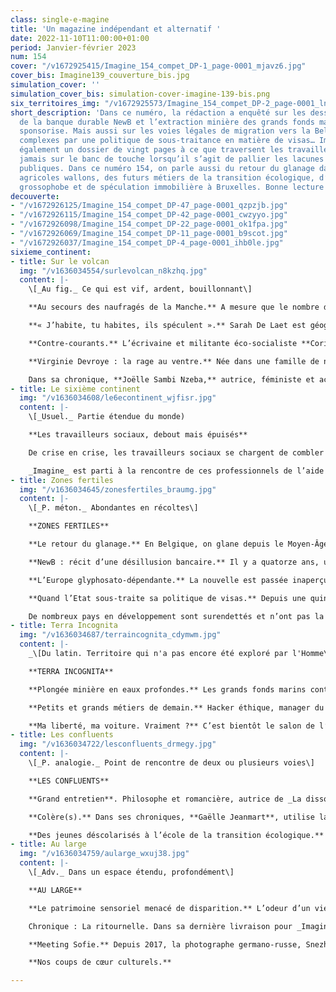 ```yaml
---
class: single-e-magine
title: 'Un magazine indépendant et alternatif '
date: 2022-11-10T11:00:00+01:00
period: Janvier-février 2023
num: 154
cover: "/v1672925415/Imagine_154_compet_DP-1_page-0001_mjavz6.jpg"
cover_bis: Imagine139_couverture_bis.jpg
simulation_cover: ''
simulation_cover_bis: simulation-cover-imagine-139-bis.png
six_territoires_img: "/v1672925573/Imagine_154_compet_DP-2_page-0001_ln3pme.jpg"
short_description: 'Dans ce numéro, la rédaction a enquêté sur les dessous de la déconvenue
  de la banque durable NewB et l’extraction minière des grands fonds marins que l’Etat
  sponsorise. Mais aussi sur les voies légales de migration vers la Belgique, rendues
  complexes par une politique de sous-traitance en matière de visas… Imagine consacre
  également un dossier de vingt pages à ce que traversent les travailleurs sociaux,
  jamais sur le banc de touche lorsqu’il s’agit de pallier les lacunes des politiques
  publiques. Dans ce numéro 154, on parle aussi du retour du glanage dans les champs
  agricoles wallons, des futurs métiers de la transition écologique, d’une société
  grossophobe et de spéculation immobilière à Bruxelles. Bonne lecture ! '
decouverte:
- "/v1672926125/Imagine_154_compet_DP-47_page-0001_qzpzjb.jpg"
- "/v1672926115/Imagine_154_compet_DP-42_page-0001_cwzyyo.jpg"
- "/v1672926098/Imagine_154_compet_DP-22_page-0001_ok1fpa.jpg"
- "/v1672926069/Imagine_154_compet_DP-11_page-0001_b9scot.jpg"
- "/v1672926037/Imagine_154_compet_DP-4_page-0001_ihb0le.jpg"
sixieme_continent:
- title: Sur le volcan
  img: "/v1636034554/surlevolcan_n8kzhq.jpg"
  content: |-
    \[_Au fig._ Ce qui est vif, ardent, bouillonnant\]

    **Au secours des naufragés de la Manche.** A mesure que le nombre de dangereuses traversées vers l’Angleterre augmente, des marins, pêcheurs, sauveteurs professionnels, bénévoles, habitants et élus du Nord littoral se mobilisent pour venir en aide aux personnes échouées en mer. Récits de citoyens qui ont emprunté la voie de la solidarité et de la résistance dans un contexte migratoire tendu.

    **« J’habite, tu habites, ils spéculent ».** Sarah De Laet est géographe urbaine. A travers une conférence gesticulée, elle tente de visibiliser les effets délétères de la promotion immobilière sur les populations défavorisées de Bruxelles. Et appelle à créer des alliances entre les classes moyennes populaires, le logement étant un enjeu de classe sous-investi dans le débat public.

    **Contre-courants.** L’écrivaine et militante éco-socialiste **Corinne Morel Darleux** parle, dans sa chronique, de la joie de renouer avec le plaisir de ce que l’on fait soi-même. Un éloge du travail domestique, longtemps dévalorisé (pourtant loin d’être sans valeur) et base de l’autonomie politique et matérielle.

    **Virginie Devroye : la rage au ventre.** Née dans une famille de nutritionnistes de père en fils, Virginie Devroye a longtemps pensé qu’elle aurait _« une vie de merde, juste parce que j’étais grosse »._ Aujourd’hui, cette militante féministe et queer se bat au quotidien contre la grossophobie. Rencontre avec une femme qui s’attaque aux gros maux.

    Dans sa chronique, **Joëlle Sambi Nzeba,** autrice, féministe et activiste LGBTQI+ décrypte pourquoi ce n’était pas mieux avant.
- title: Le sixième continent
  img: "/v1636034608/le6econtinent_wjfisr.jpg"
  content: |-
    \[_Usuel._ Partie étendue du monde)

    **Les travailleurs sociaux, debout mais épuisés**

    De crise en crise, les travailleurs sociaux se chargent de combler de trop nombreuses brèches avec des moyens souvent dérisoires, à tel point que leur métier se vide parfois de son sens. Personnel épuisé ou démissionnaire, surcharge administrative, pénurie de travailleurs, difficulté de financement des structures… Le système craque de partout sur fond de précarité grandissante et de carences collectives.

    _Imagine_ est parti à la rencontre de ces professionnels de l’aide et de l’accueil et consacre un dossier de vingt pages à ce que traverse leur secteur.
- title: Zones fertiles
  img: "/v1636034645/zonesfertiles_braumg.jpg"
  content: |-
    \[_P. méton._ Abondantes en récoltes\]

    **ZONES FERTILES**

    **Le retour du glanage.** En Belgique, on glane depuis le Moyen-Âge. Aujourd’hui, cette pratique consistant à récupérer les légumes restés au champ après le passage des machines agricoles est de plus en plus encadrée. Ce qui témoigne à la fois d’un regain d’intérêt pour la consommation locale et de saison et d’une volonté de reconnecter les producteurs aux consommateurs… mais aussi des répercussions néfastes d’un millefeuille de crises (économiques, alimentaires, climatiques, énergétiques) pour les uns et les autres.

    **NewB : récit d’une désillusion bancaire.** Il y a quatorze ans, une idée émergeait dans un contexte de crise financière : une banque éthique, citoyenne et durable. Depuis, le rêve a vécu, fait vibrer… et déçu. Comment NewB a-t-elle été créée ? Ses choix stratégiques ont-ils été opportuns ? Pourquoi la Wallonie et Bruxelles ne l’ont pas sauvée ? Que réserve la promesse d’alliance avec la banque VDK ? _Imagine _retrace en cinq chapitres la plus grande saga coopérative belge d’après-guerre.

    **L’Europe glyphosato-dépendante.** La nouvelle est passée inaperçue : début décembre, la Commission européenne prolongeait d’un an l’autorisation du glyphosate, un herbicide toxique. Pour **Olivier De Schutter**, professeur à l’UCLouvain et rapporteur spécial de l’ONU sur l’extrême pauvreté et les droits de l’homme, ce dossier est « _symptomatique du mépris avec lequel l’on continue de traiter la santé des populations, aussi bien que du mépris de la démocratie »._

    **Quand l’Etat sous-traite sa politique de visas.** Depuis une quinzaine d’années, la Belgique a délégué la collecte des demandes de visa à des prestataires externes. Pourquoi ? A quel prix pour ceux qui souhaitent se rendre en Belgique par les voies légales de migration ? _Imagine_ s’est penché sur cette politique de sous-traitance peu connue du grand public, qui a notamment fait naître un marché fructueux pour une poignée d’entreprises privées et un système de fraudes… connu des autorités publiques.

    De nombreux pays en développement sont surendettés et n’ont pas la marge d’action suffisante pour financer leur transition écologique et sociale. Comment faire pour que les économies en développement se redressent, aient les moyens suffisants pour faire face au défi climatique et pour réduire les inégalités Nord-Sud ? **Arnaud Zacharie**, secrétaire général du CNCD-11.11.11 s’attaque à cette question, centrale en termes de justice climatique, dans sa chronique **Géo-stratégo**.
- title: Terra Incognita
  img: "/v1636034687/terraincognita_cdymwm.jpg"
  content: |-
    _\[Du latin. Territoire qui n'a pas encore été exploré par l'Homme\]_

    **TERRA INCOGNITA**

    **Plongée minière en eaux profondes.** Les grands fonds marins contiennent des minerais mais faut-il les prélever ? A quel prix ? Avec quels impacts sur les écosystèmes ? Au service de quelle activité industrielle en devenir ? Les questions que pose l’extraction minière des fonds marins sont majeures. De Clarion-Clipperton, dans l’océan Pacifique, au 16 rue de la Loi, à Bruxelles, _Imagine_ s’est immergé dans ce secteur encore peu connu qui soulève nombre de questions au niveau scientifique, juridique et économique. Le tout, alors que la Belgique est à l’avant-plan dans ce dossier miné… tout en se positionnant comme un ‘’blue leader’’. Une enquête soutenue par le Fonds pour le Journalisme.

    **Petits et grands métiers de demain.** Hacker éthique, manager du bonheur, défenseur des droits robotiques, fermier urbain… La transition écologique et sociale promet de transformer en profondeur le marché de l’emploi : des métiers vont disparaître, d’autres seront créés. D’autres encore seront transformés, au fil de l’évolution des compétences. Encore faut-il que la formation et le soutien des pouvoirs publics suivent.

    **Ma liberté, ma voiture. Vraiment ?** C’est bientôt le salon de l’Auto et notre chroniqueur, Yves Allié, s’interroge sur les mensonges de l’industrie, qui vend depuis plus d’un demi-siècle l’image de la voiture comme symbole de liberté.
- title: Les confluents
  img: "/v1636034722/lesconfluents_drmegy.jpg"
  content: |-
    \[_P. analogie._ Point de rencontre de deux ou plusieurs voies\]

    **LES CONFLUENTS**

    **Grand entretien**. Philosophe et romancière, autrice de _La dissociation_ paru au Seuil cet automne, Nadia Yala Kisukidi aime explorer les brèches et les imaginaires qui traversent les diasporas africaines en Europe. Inspirée par une bibliothèque philosophique et militante, elle se nourrit de l’histoire des indépendances, des expériences africaines et diasporiques pour proposer une autre histoire des luttes. Rencontre avec une intellectuelle traversée par l’imagination créatrice.

    **Colère(s).** Dans ses chroniques, **Gaëlle Jeanmart**, utilise la philosophie pour questionner divers aspects de nos vies. Dans ce numéro 154, elle s’attaque à nos colères, mécontentements quotidiens ou irritations passagères qu’on aimerait pacifier pour ne pas paraître grossiers ou dépossédés de nous-mêmes.

    **Des jeunes déscolarisés à l’école de la transition écologique.** A Lahage, non loin de Toulouse (France), une école forme des jeunes déscolarisés ou au chômage aux métiers de la transition écologique. Aux cours de permaculture ou d’écoconstruction s’ajoute l’indispensable accompagnement social de certains adolescents en perte de repères. Un reportage de nos confrères français de **Reporterre**, à lire dans nos colonnes.
- title: Au large
  img: "/v1636034759/aularge_wxuj38.jpg"
  content: |-
    \[_Adv._ Dans un espace étendu, profondément\]

    **AU LARGE**

    **Le patrimoine sensoriel menacé de disparition.** L’odeur d’un vieux livre, le son des cloches ou d’un orgue d’église, le dialecte d’une communauté, le parfum d’une ville sans pollution... Tous ces éléments du patrimoine dit « sensoriel » sont aujourd’hui menacés de disparition. Le média **Equaltimes** nous emmène à la rencontre de ses défenseurs qui, de l’Unesco au Parlement français, se mobilisent pour le préserver.

    Chronique : La ritournelle. Dans sa dernière livraison pour _Imagine_, l’écrivain Philippe Marczweski évoque son **amour de la mer**. Les croquettes de crevettes, le vent piquant et la chasse aux couteaux ici ; les transats, les sorbets coco et la tiédeur de l’eau là-bas. Et puis, il y a aussi ces silhouettes d’hommes, de femmes et d’enfants qu’on devine face à la côte anglaise.

    **Meeting Sofie.** Depuis 2017, la photographe germano-russe, Snezhana von Büdingen-Dyba documente la vie de Sofie, une jeune femme allemande atteinte de trisomie 21. Ce travail au long cours débouche sur la publication d’un magnifique ouvrage, Meeting Sofie, publié aux éditions Le Bec en l’air, qui aborde le handicap de manière sensible et parfois onirique. **Portfolio.**

    **Nos coups de cœur culturels.**

---
```

